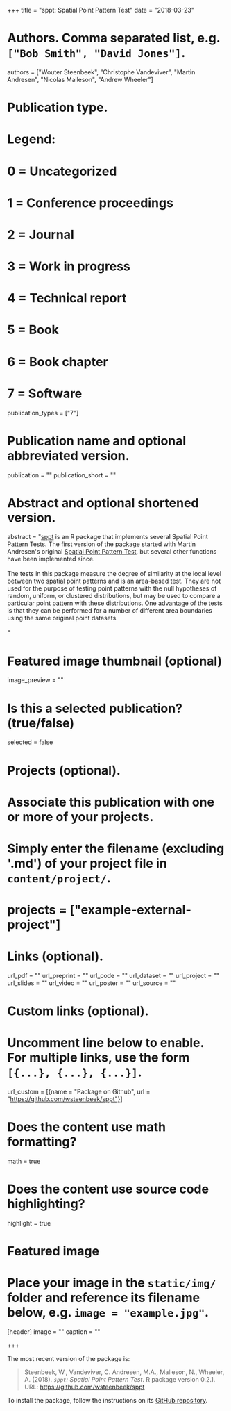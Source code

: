 +++
title = "sppt: Spatial Point Pattern Test"
date = "2018-03-23"

# Authors. Comma separated list, e.g. `["Bob Smith", "David Jones"]`.
authors = ["Wouter Steenbeek", "Christophe Vandeviver", "Martin Andresen", "Nicolas Malleson", "Andrew Wheeler"]

# Publication type.
# Legend:
# 0 = Uncategorized
# 1 = Conference proceedings
# 2 = Journal
# 3 = Work in progress
# 4 = Technical report
# 5 = Book
# 6 = Book chapter
# 7 = Software
publication_types = ["7"]

# Publication name and optional abbreviated version.
publication = ""
publication_short = ""

# Abstract and optional shortened version.
abstract = "[sppt](https://github.com/wsteenbeek/sppt) is an R package that implements several Spatial Point Pattern Tests. The first version of the package started with Martin Andresen's original [Spatial Point Pattern Test](http://www.sfu.ca/~andresen/spptest/spptest.html), but several other functions have been implemented since.<br><br>The tests in this package measure the degree of similarity at the local level between two spatial point patterns and is an area-based test. They are not used for the purpose of testing point patterns with the null hypotheses of random, uniform, or clustered distributions, but may be used to compare a particular point pattern with these distributions. One advantage of the tests is that they can be performed for a number of different area boundaries using the same original point datasets.<br><br>"

# Featured image thumbnail (optional)
image_preview = ""

# Is this a selected publication? (true/false)
selected = false

# Projects (optional).
#   Associate this publication with one or more of your projects.
#   Simply enter the filename (excluding '.md') of your project file in `content/project/`.
# projects = ["example-external-project"]

# Links (optional).
url_pdf = ""
url_preprint = ""
url_code = ""
url_dataset = ""
url_project = ""
url_slides = ""
url_video = ""
url_poster = ""
url_source = ""

# Custom links (optional).
#   Uncomment line below to enable. For multiple links, use the form `[{...}, {...}, {...}]`.
url_custom = [{name = "Package on Github", url = "https://github.com/wsteenbeek/sppt"}]

# Does the content use math formatting?
math = true

# Does the content use source code highlighting?
highlight = true

# Featured image
# Place your image in the `static/img/` folder and reference its filename below, e.g. `image = "example.jpg"`.
[header]
image = ""
caption = ""

+++

The most recent version of the package is:

> Steenbeek, W., Vandeviver, C. Andresen, M.A., Malleson, N., Wheeler, A. (2018). *`sppt`: Spatial Point Pattern Test*. R package version 0.2.1. URL: <https://github.com/wsteenbeek/sppt>

To install the package, follow the instructions on its [GitHub repository](https://github.com/wsteenbeek/sppt).